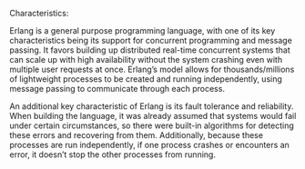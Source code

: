 Characteristics:

Erlang is a general purpose programming language, with one of its key characteristics being its support for concurrent programming and message passing.
It favors building up distributed real-time concurrent systems that can scale up with high availability without the system crashing even with multiple user requests at once. 
Erlang’s model allows for thousands/millions of lightweight processes to be created and running independently, using message passing to communicate through each process. 

An additional key characteristic of Erlang is its fault tolerance and reliability. 
When building the language, it was already assumed that systems would fail under certain circumstances, so there were built-in algorithms for detecting these errors and recovering from them. 
Additionally, because these processes are run independently, if one process crashes or encounters an error, it doesn’t stop the other processes from running.

